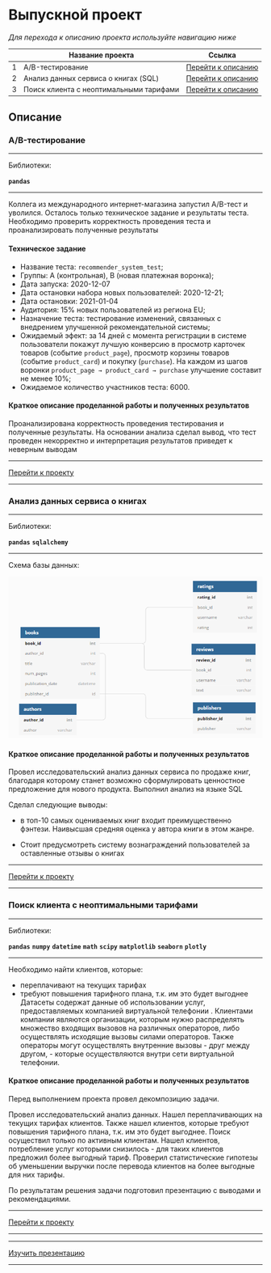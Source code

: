 # Выпускной проект

_Для перехода к описанию проекта используйте навигацию ниже_

|     | Название проекта | Ссылка |
| :-: | ---                               | ---                                             |
|  1  | A/B-тестирование | [Перейти к описанию](https://github.com/itstony-k/ya_praktikum/tree/master/12_Final_project#ab-%D1%82%D0%B5%D1%81%D1%82%D0%B8%D1%80%D0%BE%D0%B2%D0%B0%D0%BD%D0%B8%D0%B5) |
|  2  | Анализ данных сервиса о книгах (SQL) | [Перейти к описанию](https://github.com/itstony-k/ya_praktikum/tree/master/12_Final_project#%D0%B0%D0%BD%D0%B0%D0%BB%D0%B8%D0%B7-%D0%B4%D0%B0%D0%BD%D0%BD%D1%8B%D1%85-%D1%81%D0%B5%D1%80%D0%B2%D0%B8%D1%81%D0%B0-%D0%BE-%D0%BA%D0%BD%D0%B8%D0%B3%D0%B0%D1%85) |
|  3  | Поиск клиента с неоптимальными тарифами | [Перейти к описанию](https://github.com/itstony-k/ya_praktikum/tree/master/12_Final_project#%D0%BF%D0%BE%D0%B8%D1%81%D0%BA-%D0%BA%D0%BB%D0%B8%D0%B5%D0%BD%D1%82%D0%B0-%D1%81-%D0%BD%D0%B5%D0%BE%D0%BF%D1%82%D0%B8%D0%BC%D0%B0%D0%BB%D1%8C%D0%BD%D1%8B%D0%BC%D0%B8-%D1%82%D0%B0%D1%80%D0%B8%D1%84%D0%B0%D0%BC%D0%B8) |


## Описание

### A/B-тестирование
___

Библиотеки:

**`pandas`**

___
Коллега из международного интернет-магазина запустил А/B-тест и уволился. Осталось только техническое задание и результаты теста. Необходимо проверить корректность  проведения теста и проанализировать полученные результаты
#### Техническое задание

- Название теста: `recommender_system_test`;
- Группы: А (контрольная), B (новая платежная воронка);
- Дата запуска: 2020-12-07
- Дата остановки набора новых пользователей: 2020-12-21;
- Дата остановки: 2021-01-04
- Аудитория: 15% новых пользователей из региона EU;
- Назначение теста: тестирование изменений, связанных с внедрением улучшенной рекомендательной системы;
- Ожидаемый эфект: за 14 дней с момента регистрации в системе пользователи покажут лучшую конверсию в просмотр карточек товаров (событие `product_page`), просмотр  корзины товаров (событие `product_card`) и покупку (`purchase`). На каждом из шагов воронки `product_page → product_card → purchase` улучшение составит не менее 10%;
- Ожидаемое количество участников теста: 6000.

#### Краткое описание проделанной работы и полученных результатов

Проанализирована корректность проведения тестирования и полученные результаты. На основании анализа сделал вывод, что тест проведен некорректно и интерпретация результатов приведет к неверным выводам
___
[Перейти к проекту](https://github.com/itstony-k/ya_praktikum/blob/master/12_Final_project/A:B-test/AB_test.ipynb)
___


### Анализ данных сервиса о книгах
___

Библиотеки:

**`pandas`** **`sqlalchemy`**

___
Схема базы данных:

![Схема БД](https://github.com/itstony-k/ya_praktikum/blob/master/12_Final_project/SQL/files/base.png)

#### Краткое описание проделанной работы и полученных результатов

Провел исследовательский анализ данных сервиса по продаже книг, благодаря которому станет возможно сформулировать ценностное предложение для нового продукта. Выполнил анализ на языке SQL

Сделал следующие выводы:
- в топ-10 самых оцениваемых книг входит преимущественно фэнтези. Наивысшая средняя оценка у автора книги в этом жанре.

- Стоит предусмотреть систему вознаграждений пользователей за оставленные отзывы о книгах

___
[Перейти к проекту](https://github.com/itstony-k/ya_praktikum/blob/master/12_Final_project/SQL/Books_SQL.ipynb)
___


### Поиск клиента с неоптимальными тарифами
___

Библиотеки:

**`pandas`** **`numpy`** **`datetime`** **`math`** **`scipy`** **`matplotlib`** **`seaborn`** **`plotly`**

___
Необходимо найти клиентов, которые: 
- переплачивают на текущих тарифах
- требуют повышения тарифного плана, т.к. им это будет выгоднее
Датасеты содержат данные об использовании услуг, предоставляемых компанией виртуальной телефонии . Клиентами компании являются организации, которым нужно распределять множество входящих вызовов на различных операторов, либо осуществлять исходящие вызовы силами операторов. Также операторы могут осуществлять внутренние вызовы - друг между другом, - которые осуществляются внутри сети виртуальной телефонии.

#### Краткое описание проделанной работы и полученных результатов

Перед выполнением проекта провел декомпозицию задачи.

Провел исследовательский анализ данных.
Нашел переплачивающих на текущих тарифах клиентов. Также нашел клиентов, которые требуют повышения тарифного плана, т.к. им это будет выгоднее. Поиск осуществил только по активным клиентам.
Нашел клиентов, потребление услуг которыми снизилось - для таких клиентов предложил более выгодный тариф.
Проверил статистические гипотезы об уменьшении выручки после перевода клиентов на более выгодные для них тарифы.

По результатам решения задачи подготовил презентацию с выводами и рекомендациями.

___
[Перейти к проекту](https://github.com/itstony-k/ya_praktikum/blob/master/12_Final_project/Non_optimal_tariff/Tariff.ipynb)
___

___
[Изучить презентацию](https://github.com/itstony-k/ya_praktikum/blob/master/12_Final_project/Non_optimal_tariff/Presentation.pdf)
___

